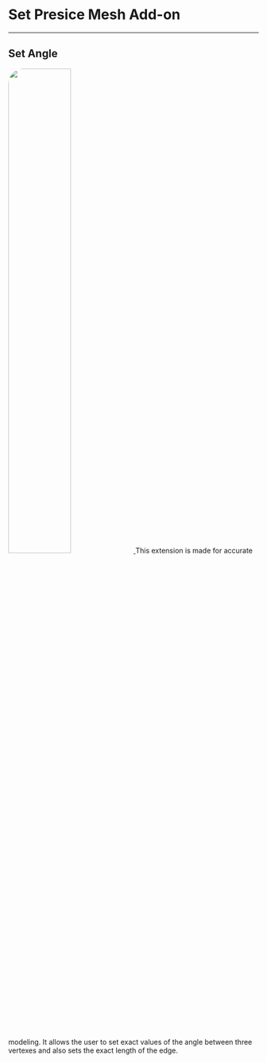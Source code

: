 # Set Presice Mesh Add-on
---
## Set Angle
<a href="https://i.imgur.com/SW8Vsg8.mp4" target="_self">
<img src="https://i.imgur.com/E0R4Zla.png" width=50% height=50% alt"Angle" style="border-radius: 30px">
</a>
This extension is made for accurate modeling. It allows the user to set exact values of the angle between three vertexes and also sets the exact length of the edge. 


